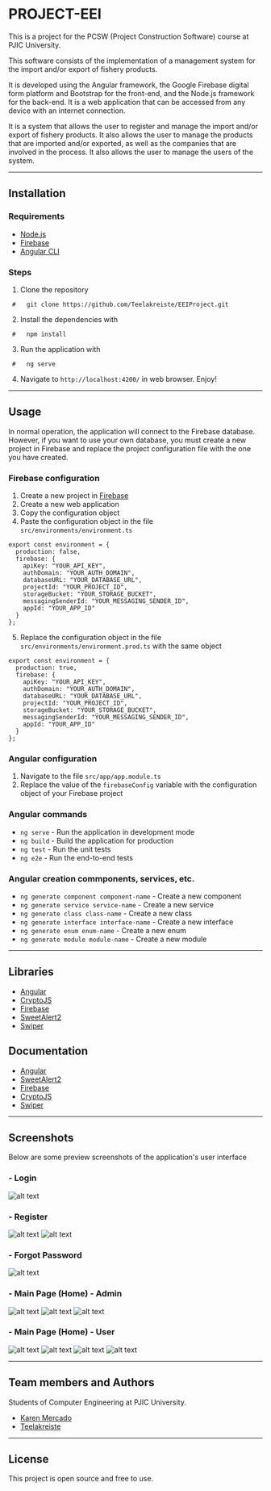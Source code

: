# PROJECT-EEI
This is a project for the PCSW (Project Construction Software) course at PJIC University.

This software consists of the implementation of a management system for the import and/or export of fishery products.

It is developed using the Angular framework, the Google Firebase digital form platform and Bootstrap for the front-end, and the Node.js framework for the back-end. It is a web application that can be accessed from any device with an internet connection. 

It is a system that allows the user to register and manage the import and/or export of fishery products. It also allows the user to manage the products that are imported and/or exported, as well as the companies that are involved in the process. It also allows the user to manage the users of the system.

--- 

## Installation

### Requirements

- [Node.js](https://nodejs.org/en/)
- [Firebase](https://firebase.google.com/)
- [Angular CLI](https://cli.angular.io/)

### Steps

1. Clone the repository 
```
 #   git clone https://github.com/Teelakreiste/EEIProject.git 
```
2. Install the dependencies with 
```
 #   npm install
```
3. Run the application with
```
 #   ng serve
```
4. Navigate to `http://localhost:4200/` in web browser.
Enjoy!

---

## Usage

In normal operation, the application will connect to the Firebase database. However, if you want to use your own database, you must create a new project in Firebase and replace the project configuration file with the one you have created.

### Firebase configuration

1. Create a new project in [Firebase](https://firebase.google.com/)
2. Create a new web application
3. Copy the configuration object
4. Paste the configuration object in the file `src/environments/environment.ts`
```
export const environment = {
  production: false,
  firebase: {
    apiKey: "YOUR_API_KEY",
    authDomain: "YOUR_AUTH_DOMAIN",
    databaseURL: "YOUR_DATABASE_URL",
    projectId: "YOUR_PROJECT_ID",
    storageBucket: "YOUR_STORAGE_BUCKET",
    messagingSenderId: "YOUR_MESSAGING_SENDER_ID",
    appId: "YOUR_APP_ID"
  }
};
```
5. Replace the configuration object in the file `src/environments/environment.prod.ts` with the same object
```
export const environment = {
  production: true,
  firebase: {
    apiKey: "YOUR_API_KEY",
    authDomain: "YOUR_AUTH_DOMAIN",
    databaseURL: "YOUR_DATABASE_URL",
    projectId: "YOUR_PROJECT_ID",
    storageBucket: "YOUR_STORAGE_BUCKET",
    messagingSenderId: "YOUR_MESSAGING_SENDER_ID",
    appId: "YOUR_APP_ID"
  }
};
```

### Angular configuration

1. Navigate to the file `src/app/app.module.ts`
2. Replace the value of the `firebaseConfig` variable with the configuration object of your Firebase project

### Angular commands

- `ng serve` - Run the application in development mode
- `ng build` - Build the application for production
- `ng test` - Run the unit tests
- `ng e2e` - Run the end-to-end tests

### Angular creation commponents, services, etc.

- `ng generate component component-name` - Create a new component
- `ng generate service service-name` - Create a new service
- `ng generate class class-name` - Create a new class
- `ng generate interface interface-name` - Create a new interface
- `ng generate enum enum-name` - Create a new enum
- `ng generate module module-name` - Create a new module

---

## Libraries

- [Angular](https://angular.io/)
- [CryptoJS](https://cryptojs.gitbook.io/docs/)
- [Firebase](https://firebase.google.com/)
- [SweetAlert2](https://sweetalert2.github.io/)
- [Swiper](https://swiperjs.com/)

## Documentation

- [Angular](https://angular.io/docs)
- [SweetAlert2](https://sweetalert2.github.io/#examples)
- [Firebase](https://firebase.google.com/docs)
- [CryptoJS](https://cryptojs.gitbook.io/docs/)
- [Swiper](https://swiperjs.com/swiper-api)

---

## Screenshots
Below are some preview screenshots of the application's user interface
### - Login
![alt text](/screenshot/login.jpg "Login")
### - Register
![alt text](/screenshot/register.jpg "Register")
![alt text](/screenshot/register-additional.jpg "Register Additional")
### - Forgot Password
![alt text](/screenshot/forgot-password.jpg "Forgot Password")
### - Main Page (Home) - Admin
![alt text](/screenshot/main-admin.jpg "Main Admin")
![alt text](/screenshot/add.jpg "Add")
![alt text](/screenshot/edit.jpg "Edit")
### - Main Page (Home) - User
![alt text](/screenshot/main-user.jpg "Main User")
![alt text](/screenshot/view.jpg "View")
![alt text](/screenshot/shopping-cart.jpg "Shopping Cart")
![alt text](/screenshot/billing.jpg "Billing")

---

## Team members and Authors

Students of Computer Engineering at PJIC University.

- [Karen Mercado](https://github.com/KarenMercado "Karen Mercado")
- [Teelakreiste](https://github.com/Teelakreiste "Osmel Zuñiga")


---
## License
This project is open source and free to use.
